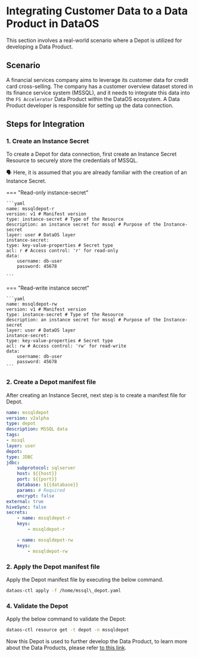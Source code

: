 # Integrating Customer Data to a Data Product in DataOS

This section involves a real-world scenario where a Depot is utilized for developing a Data Product.

## Scenario

A financial services company aims to leverage its customer data for credit card cross-selling. The company has a customer overview dataset stored in its finance service system (MSSQL), and it needs to integrate this data into the `FS Accelerator` Data Product within the DataOS ecosystem. A Data Product developer is responsible for setting up the data connection.

## Steps for Integration

### **1. Create an Instance Secret**

To create a Depot for data connection, first create an Instance Secret Resource to securely store the credentials of MSSQL.

<aside class="callout">
🗣️ Here, it is assumed that you are already familiar with the creation of an Instance Secret.
</aside>

=== "Read-only instance-secret"

    ```yaml
    name: mssqldepot-r 
    version: v1 # Manifest version
    type: instance-secret # Type of the Resource
    description: an instance secret for mssql # Purpose of the Instance-secret
    layer: user # DataOS layer
    instance-secret:
    type: key-value-properties # Secret type
    acl: r # Access control: 'r' for read-only
    data:
        username: db-user 
        password: 45678 

    ```
=== "Read-write instance secret"

    ```yaml 
    name: mssqldepot-rw 
    version: v1 # Manifest version
    type: instance-secret # Type of the Resource
    description: an instance secret for mssql # Purpose of the Instance-secret
    layer: user # DataOS layer
    instance-secret:
    type: key-value-properties # Secret type
    acl: rw # Access control: 'rw' for read-write
    data:
        username: db-user 
        password: 45678 
    ```


### **2. Create a Depot manifest file**



After creating an Instance Secret, next step is to create a manifest file for Depot.

```yaml 
name: mssqldepot
version: v2alpha
type: depot
description: MSSQL data
tags:
- mssql
layer: user
depot:
type: JDBC
jdbc:
    subprotocol: sqlserver
    host: ${{host}}
    port: ${{port}}
    database: ${{database}}
    params: # Required
    encrypt: false
external: true
hiveSync: false
secrets:
    - name: mssqldepot-r
    keys: 
        - mssqldepot-r

    - name: mssqldepot-rw
    keys: 
        - mssqldepot-rw

```


### **2. Apply the Depot manifest file**

Apply the Depot manifest file by executing the below command.

```bash
dataos-ctl apply -f /home/mssql\_depot.yaml
```

### **4. Validate the Depot**



Apply the below command to validate the Depot:

```bash
dataos-ctl resource get -t depot -n mssqldepot
```

Now this Depot is used to further develop the Data Product, to learn more about the Data Products, please refer [to this link](/products/data_product/).